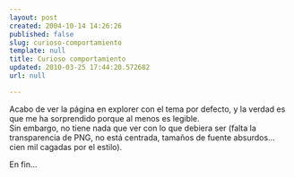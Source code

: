 ```yaml
---
layout: post
created: 2004-10-14 14:26:26
published: false
slug: curioso-comportamiento
template: null
title: Curioso comportamiento
updated: 2010-03-25 17:44:20.572682
url: null

---
```


Acabo de ver la página en explorer con el tema por defecto, y la verdad es que me ha sorprendido porque al menos es legible.  
Sin embargo, no tiene nada que ver con lo que debiera ser (falta la transparencia de PNG, no está centrada, tamaños de fuente absurdos... cien mil cagadas por el estilo).

En fin...

